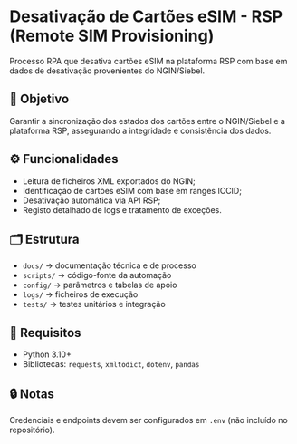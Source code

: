 # Desativação de Cartões eSIM - RSP (Remote SIM Provisioning)

Processo RPA que desativa cartões eSIM na plataforma RSP com base em dados de desativação provenientes do NGIN/Siebel.

## 🧩 Objetivo
Garantir a sincronização dos estados dos cartões entre o NGIN/Siebel e a plataforma RSP, assegurando a integridade e consistência dos dados.

## ⚙️ Funcionalidades
- Leitura de ficheiros XML exportados do NGIN;
- Identificação de cartões eSIM com base em ranges ICCID;
- Desativação automática via API RSP;
- Registo detalhado de logs e tratamento de exceções.

## 🗂️ Estrutura
- `docs/` → documentação técnica e de processo
- `scripts/` → código-fonte da automação
- `config/` → parâmetros e tabelas de apoio
- `logs/` → ficheiros de execução
- `tests/` → testes unitários e integração

## 🧠 Requisitos
- Python 3.10+
- Bibliotecas: `requests`, `xmltodict`, `dotenv`, `pandas`

## 🔒 Notas
Credenciais e endpoints devem ser configurados em `.env` (não incluído no repositório).
